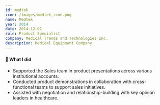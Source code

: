 ```yaml
---
id: medtek
icon: /images/medtek_icon.png
name: Medtek
year: 2014
date: 2014-12-01
role: Product Specialist
company: Medical Trends and Technologies Inc.
description: Medical Equipment Company
---
```


#### 🔧 What I did

- Supported the Sales team in product presentations across various institutional accounts.
- Conducted product demonstrations in collaboration with cross-functional teams to support sales initiatives.
- Assisted with negotiation and relationship-building with key opinion leaders in healthcare.